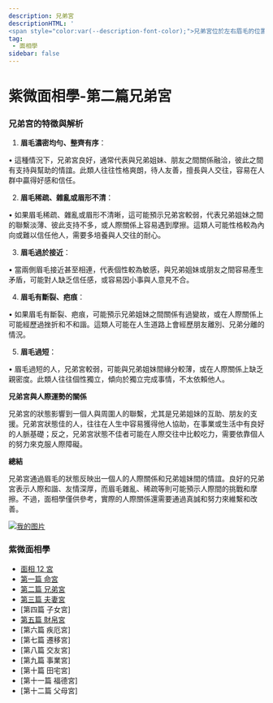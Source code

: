 ```yaml
---
description: 兄弟宮
descriptionHTML: '
<span style="color:var(--description-font-color);">兄弟宮位於左右眉毛的位置，通常從眉毛的形狀、濃淡、長短等特徵來分析，代表一個人和兄弟姐妹以及朋友、同事之間的關係，也可以反映出人際關係的狀況。兄弟宮的狀態好壞，會影響到一個人是否容易得到身邊人的支持與幫助，或是人際交往的和諧度。</span>'
tag:
 - 面相學
sidebar: false
---
```


# 紫微面相學-第二篇兄弟宮

### 兄弟宮的特徵與解析

1. **眉毛濃密均勻、整齊有序**：

• 這種情況下，兄弟宮良好，通常代表與兄弟姐妹、朋友之間關係融洽，彼此之間有支持與幫助的情誼。此類人往往性格爽朗，待人友善，擅長與人交往，容易在人群中贏得好感和信任。

2. **眉毛稀疏、雜亂或眉形不清**：

• 如果眉毛稀疏、雜亂或眉形不清晰，這可能預示兄弟宮較弱，代表兄弟姐妹之間的聯繫淡薄、彼此支持不多，或人際關係上容易遇到摩擦。這類人可能性格較為內向或難以信任他人，需要多培養與人交往的耐心。

3. **眉毛過於接近**：

• 當兩側眉毛接近甚至相連，代表個性較為敏感，與兄弟姐妹或朋友之間容易產生矛盾，可能對人缺乏信任感，或容易因小事與人意見不合。

4. **眉毛有斷裂、疤痕**：

• 如果眉毛有斷裂、疤痕，可能預示兄弟姐妹之間關係有過變故，或在人際關係上可能經歷過挫折和不和諧。這類人可能在人生道路上會經歷朋友離別、兄弟分離的情況。

5. **眉毛過短**：

• 眉毛過短的人，兄弟宮較弱，可能與兄弟姐妹間緣分較薄，或在人際關係上缺乏親密度。此類人往往個性獨立，傾向於獨立完成事情，不太依賴他人。

**兄弟宮與人際運勢的關係**

兄弟宮的狀態影響到一個人與周圍人的聯繫，尤其是兄弟姐妹的互助、朋友的支援。兄弟宮狀態佳的人，往往在人生中容易獲得他人協助，在事業或生活中有良好的人脈基礎；反之，兄弟宮狀態不佳者可能在人際交往中比較吃力，需要依靠個人的努力來克服人際障礙。

**總結**

兄弟宮通過眉毛的狀態反映出一個人的人際關係和兄弟姐妹間的情誼。良好的兄弟宮表示人際和諧、友情深厚，而眉毛雜亂、稀疏等則可能預示人際間的挑戰和摩擦。不過，面相學僅供參考，實際的人際關係還需要通過真誠和努力來維繫和改善。

[![我的图片](/imgs/yinyuan.jpg)](https://www.pooobs.com/home)

### 紫微面相學

- [面相 12 宮](/article/mianxiang00.html)
- [第一篇 命宮](/article/mianxiang01.html)
- [第二篇 兄弟宮](/article/mianxiang02.html)
- [第三篇 夫妻宮](/article/mianxiang03.html)
- [第四篇 子女宮]
- [第五篇 財帛宮](/article/mianxiang05.html)
- [第六篇 疾厄宮]
- [第七篇 遷移宮]
- [第八篇 交友宮]
- [第九篇 事業宮]
- [第十篇 田宅宮]
- [第十一篇 福德宮]
- [第十二篇 父母宮]
